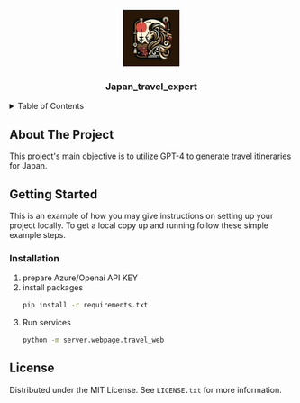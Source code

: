 
<!-- PROJECT LOGO -->
<br />
<div align="center">
  <a href="https://github.com/github_username/repo_name">
    <img src="src/lino.jpg" alt="Logo" width="100" height="100">
  </a>
<h3 align="center">Japan_travel_expert</h3>

</div>

<!-- TABLE OF CONTENTS -->
<details>
  <summary>Table of Contents</summary>
  <ol>
    <li>
      <a href="#about-the-project">About The Project</a>
    </li>
    <li>
      <a href="#getting-started">Getting Started</a>
      <ul>
        <li><a href="#installation">Installation</a></li>
      </ul>
    </li>
    <li><a href="#license">License</a></li>
  </ol>
</details>



<!-- ABOUT THE PROJECT -->
## About The Project


This project's main objective is to utilize GPT-4 to generate travel itineraries for Japan.

<!-- GETTING STARTED -->
## Getting Started

This is an example of how you may give instructions on setting up your project locally.
To get a local copy up and running follow these simple example steps.



### Installation

1. prepare Azure/Openai API KEY
2. install packages
   ```sh
   pip install -r requirements.txt
   ```
3. Run services
   ```sh
   python -m server.webpage.travel_web
   ```

<!-- LICENSE -->
## License

Distributed under the MIT License. See `LICENSE.txt` for more information.


